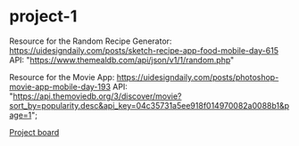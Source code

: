 # project-1

Resource for the Random Recipe Generator: https://uidesigndaily.com/posts/sketch-recipe-app-food-mobile-day-615
API: "https://www.themealdb.com/api/json/v1/1/random.php"

Resource for the Movie App: https://uidesigndaily.com/posts/photoshop-movie-app-mobile-day-193
API: "https://api.themoviedb.org/3/discover/movie?sort_by=popularity.desc&api_key=04c35731a5ee918f014970082a0088b1&page=1";

[Project board](https://github.com/users/AslinurK/projects/3)

